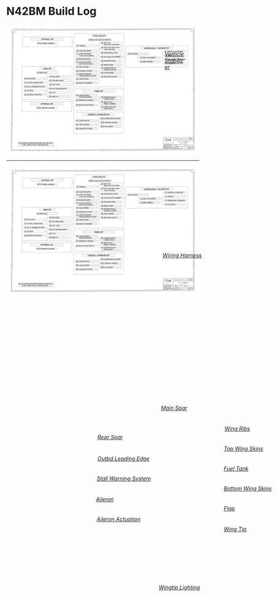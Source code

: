 # N42BM Build Log

<div style="position: relative;">
  <img src="KitSummary.png" alt="Kit Summary">
  <div class="imgmap_css_container" id="imgmap202552394737">
    <a style="position: absolute; top: 19.697%; left: 82.051%; width: 10.878%; height: 1.632%;"  alt="Verticle Stabilizer" title="Verticle Stabilizer" href="section6.html" target="_self" ><em>Verticle Stabilizer</em></a>
  </div>
</div>

<hr/>

<div style="position: relative;">
  <img src="KitSummary.png" alt="Kit Summary">
  <div class="imgmap_css_container" id="imgmap202552394737">
    <a style="position: absolute; top: 338px; left: 2112px; width: 280px; height: 28px;"  alt="Verticle Stabilizer" title="Verticle Stabilizer" href="section6.html" target="_self" ><em>Verticle Stabilizer</em></a>
    <a style="position: absolute; top: 392px; left: 2114px; width: 276px; height: 26px;"  alt="Rudder" title="Rudder" href="section7.html" target="_self" ><em>Rudder</em></a>
    <a style="position: absolute; top: 442px; left: 2114px; width: 276px; height: 30px;"  alt="Horizontal Stabilizer" title="Horizontal Stabilizer" href="section8.html" target="_self" ><em>Horizontal Stabilizer</em></a>
    <a style="position: absolute; top: 496px; left: 2112px; width: 280px; height: 28px;"  alt="Elevator" title="Elevator" href="section9.html" target="_self" ><em>Elevator</em></a>
    <a style="position: absolute; top: 420px; left: 1782px; width: 276px; height: 26px;"  alt="Emp Attachment" title="Emp Attachment" href="section11.html" target="_self" ><em>Emp Attachment</em></a>
    <a style="position: absolute; top: 476px; left: 1784px; width: 280px; height: 22px;"  alt="Emp Fairings" title="Emp Fairings" href="section12.html" target="_self" ><em>Emp Fairings</em></a>
    <a style="position: absolute; top: 370px; left: 1616px; width: 282px; height: 28px;"  alt="Tailcone" title="Tailcone" href="section10.html" target="_self" ><em>Tailcone</em></a>
    <a style="position: absolute; top: 180px; left: 1096px; width: 306px; height: 32px;"  alt="Mid Fuselage Bulkheads" title="Mid Fuselage Bulkheads" href="section25.html" target="_self" ><em>Mid Fuselage Bulkheads</em></a>
    <a style="position: absolute; top: 222px; left: 1262px; width: 280px; height: 54px;"  alt="Mid Fuse Ribs & Bottom Skins" title="Mid Fuse Ribs & Bottom Skins" href="section26.html" target="_self" ><em>Mid Fuse Ribs & Bottom Skins</em></a>
    <a style="position: absolute; top: 290px; left: 1262px; width: 278px; height: 46px;"  alt="Fwd Fuse Ribs, BHDS, & Bottom Skin" title="Fwd Fuse Ribs, BHDS, & Bottom Skin" href="section28.html" target="_self" ><em>Fwd Fuse Ribs, BHDS, & Bottom Skin</em></a>
    <a style="position: absolute; top: 356px; left: 1260px; width: 280px; height: 30px;"  alt="Step Installation" title="Step Installation" href="section30.html" target="_self" ><em>Step Installation</em></a>
    <a style="position: absolute; top: 408px; left: 1262px; width: 276px; height: 30px;"  alt="Tailcone Attachment" title="Tailcone Attachment" href="section32.html" target="_self" ><em>Tailcone Attachment</em></a>
    <a style="position: absolute; top: 462px; left: 1262px; width: 280px; height: 30px;"  alt="Baggage Door" title="Baggage Door" href="section34.html" target="_self" ><em>Baggage Door</em></a>
    <a style="position: absolute; top: 518px; left: 1262px; width: 278px; height: 28px;"  alt="Brake Lines" title="Brake Lines" href="section36.html" target="_self" ><em>Brake Lines</em></a>
    <a style="position: absolute; top: 560px; left: 1260px; width: 280px; height: 48px;"  alt="Rudder Pedals & Brake System" title="Rudder Pedals & Brake System" href="section38.html" target="_self" ><em>Rudder Pedals & Brake System</em></a>
    <a style="position: absolute; top: 624px; left: 1260px; width: 282px; height: 28px;"  alt="Flap System" title="Flap System" href="section40.html" target="_self" ><em>Flap System</em></a>
    <a style="position: absolute; top: 674px; left: 1258px; width: 282px; height: 30px;"  alt="Rear Seat Backs" title="Rear Seat Backs" href="section42.html" target="_self" ><em>Rear Seat Backs</em></a>
    <a style="position: absolute; top: 262px; left: 932px; width: 278px; height: 32px;"  alt="Firewall" title="Firewall" href="section27.html" target="_self" ><em>Firewall</em></a>
    <a style="position: absolute; top: 332px; left: 930px; width: 280px; height: 26px;"  alt="Fuse Side Skins" title="Fuse Side Skins" href="section29.html" target="_self" ><em>Fuse Side Skins</em></a>
    <a style="position: absolute; top: 372px; left: 932px; width: 276px; height: 48px;"  alt="Uppser Forward Fuselage Assembly" title="Uppser Forward Fuselage Assembly" href="section31.html" target="_self" ><em>Uppser Forward Fuselage Assembly</em></a>
    <a style="position: absolute; top: 440px; left: 930px; width: 280px; height: 26px;"  alt="Baggage Area" title="Baggage Area" href="section33.html" target="_self" ><em>Baggage Area</em></a>
    <a style="position: absolute; top: 480px; left: 928px; width: 282px; height: 50px;"  alt="Access Covers and Floor Panels" title="Access Covers and Floor Panels" href="section35.html" target="_self" ><em>Access Covers and Floor Panels</em></a> 
    <a style="position: absolute; top: 544px; left: 928px; width: 282px; height: 30px;"  alt="Fuel System" title="Fuel System" href="section37.html" target="_self" ><em>Fuel System</em></a>
    <a style="position: absolute; top: 598px; left: 928px; width: 282px; height: 28px;"  alt="Control System" title="Control System" href="section39.html" target="_self" ><em>Control System</em></a>
    <a style="position: absolute; top: 640px; left: 930px; width: 276px; height: 50px;"  alt="Upper Forward Fuselage Installation" title="Upper Forward Fuselage Installation" href="section41.html" target="_self" ><em>Upper Forward Fuselage Installation</em></a>
    <a style="position: absolute; top: 702px; left: 926px; width: 282px; height: 30px;"  alt="Cabin Cover" title="Cabin Cover" href="section43.html" target="_self" ><em>Cabin Cover</em></a>
    <a style="position: absolute; top: 758px; left: 926px; width: 280px; height: 26px;"  alt="Wing Attachment" title="Wing Attachment" href="section44.html" target="_self" ><em>Wing Attachment</em></a>
    <a style="position: absolute; top: 224px; left: 408px; width: 278px; height: 36px;"  alt="Wiring Harness" title="Wiring Harness" href="sectionOP37.html" target="_self" ><em>Wiring Harness</em></a>
    <a style="position: absolute; top: 622px; left: 404px; width: 280px; height: 28px;"  alt="Main Spar" title="Main Spar" href="section13.html" target="_self" ><em>Main Spar</em></a>
    <a style="position: absolute; top: 698px; left: 238px; width: 280px; height: 32px;"  alt="Rear Spar" title="Rear Spar" href="section15.html" target="_self" ><em>Rear Spar</em></a>
    <a style="position: absolute; top: 676px; left: 570px; width: 282px; height: 28px;"  alt="Wing Ribs" title="Wing Ribs" href="section14.html" target="_self" ><em>Wing Ribs</em></a>
    <a style="position: absolute; top: 728px; left: 568px; width: 284px; height: 26px;"  alt="Top Wing Skins" title="Top Wing Skins" href="section16.html" target="_self" ><em>Top Wing Skins</em></a>
    <a style="position: absolute; top: 754px; left: 238px; width: 278px; height: 28px;"  alt="Outbd Leading Edge" title="Outbd Leading Edge" href="section17.html" target="_self" ><em>Outbd Leading Edge</em></a>
    <a style="position: absolute; top: 780px; left: 568px; width: 280px; height: 30px;"  alt="Fuel Tank" title="Fuel Tank" href="section18.html" target="_self" ><em>Fuel Tank</em></a>
    <a style="position: absolute; top: 806px; left: 236px; width: 280px; height: 28px;"  alt="Stall Warning System" title="Stall Warning System" href="section19.html" target="_self" ><em>Stall Warning System</em></a>
    <a style="position: absolute; top: 832px; left: 568px; width: 280px; height: 28px;"  alt="Bottom Wing Skins" title="Bottom Wing Skins" href="section20.html" target="_self" ><em>Bottom Wing Skins</em></a>
    <a style="position: absolute; top: 860px; left: 234px; width: 282px; height: 26px;"  alt="Aileron" title="Aileron" href="section21.html" target="_self" ><em>Aileron</em></a>
    <a style="position: absolute; top: 884px; left: 568px; width: 278px; height: 30px;"  alt="Flap" title="Flap" href="section22.html" target="_self" ><em>Flap</em></a>
    <a style="position: absolute; top: 912px; left: 236px; width: 278px; height: 26px;"  alt="Aileron Actuation" title="Aileron Actuation" href="section23.html" target="_self" ><em>Aileron Actuation</em></a>
    <a style="position: absolute; top: 938px; left: 568px; width: 282px; height: 26px;"  alt="Wing Tip" title="Wing Tip" href="section24.html" target="_self" ><em>Wing Tip</em></a>
    <a style="position: absolute; top: 1090px; left: 398px; width: 284px; height: 28px;"  alt="Wingtip Lighting" title="Wingtip Lighting" href="sectionOP36.html" target="_self" ><em>Wingtip Lighting</em></a>
    <a style="position: absolute; top: 924px; left: 926px; width: 280px; height: 46px;"  alt="Cabin Doors & Transparencies" title="Cabin Doors & Transparencies" href="section45.html" target="_self" ><em>Cabin Doors & Transparencies</em></a>
    <a style="position: absolute; top: 988px; left: 924px; width: 284px; height: 28px;"  alt="Spinner & Cowling" title="Spinner & Cowling" href="section47.html" target="_self" ><em>Spinner & Cowling</em></a>
    <a style="position: absolute; top: 1050px; left: 926px; width: 280px; height: 30px;"  alt="Seats & Seat Belts" title="Seats & Seat Belts" href="section49.html" target="_self" ><em>Seats & Seat Belts</em></a>
    <a style="position: absolute; top: 946px; left: 1260px; width: 282px; height: 54px;"  alt="Engine Mount & Landing Gear" title="Engine Mount & Landing Gear" href="section46.html" target="_self" ><em>Engine Mount & Landing Gear</em></a>
    <a style="position: absolute; top: 1010px; left: 1258px; width: 280px; height: 50px;"  alt="Gear Leg & Wheel Fairings" title="Gear Leg & Wheel Fairings" href="section48.html" target="_self" ><em>Gear Leg & Wheel Fairings</em></a>
    <a style="position: absolute; top: 1076px; left: 1262px; width: 278px; height: 50px;"  alt="Cabin Heat and Ventilation" title="Cabin Heat and Ventilation" href="section50.html" target="_self" ><em>Cabin Heat and Ventilation</em></a>
    <a style="position: absolute; top: 1258px; left: 922px; width: 286px; height: 26px;"  alt="Cowl Baffle" title="Cowl Baffle" href="sectionFF2.html" target="_self" ><em>Cowl Baffle</em></a>
    <a style="position: absolute; top: 1312px; left: 922px; width: 282px; height: 28px;"  alt="Fuel System" title="Fuel System" href="sectionFF4.html" target="_self" ><em>Fuel System</em></a>
    <a style="position: absolute; top: 1364px; left: 922px; width: 284px; height: 30px;"  alt="Exhaust System" title="Exhaust System" href="sectionFF6.html" target="_self" ><em>Exhaust System</em></a>
    <a style="position: absolute; top: 1228px; left: 1258px; width: 280px; height: 32px;"  alt="Engine Installation" title="Engine Installation" href="sectionFF1.html" target="_self" ><em>Engine Installation</em></a>
    <a style="position: absolute; top: 1284px; left: 1258px; width: 282px; height: 28px;"  alt="Control Cables" title="Control Cables" href="sectionFF3.html" target="_self" ><em>Control Cables</em></a>
    <a style="position: absolute; top: 1338px; left: 1258px; width: 282px; height: 26px;"  alt="Oil System" title="Oil System" href="sectionFF5.html" target="_self" ><em>Oil System</em></a>
    <!-- Created by Online Image Map Editor (http://www.maschek.hu/imagemap/index) -->
  </div>
</div>